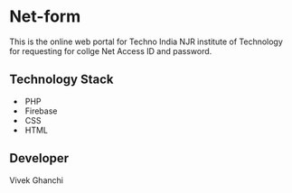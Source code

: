 # Net-form

This is the online web portal for Techno India NJR institute of Technology for requesting for collge Net Access ID and password.


## Technology Stack 

-  PHP 
-  Firebase
-  CSS
-  HTML


## Developer

Vivek Ghanchi



